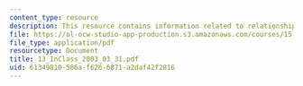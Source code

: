 ```yaml
---
content_type: resource
description: This resource contains information related to relationship and profitability.
file: https://ol-ocw-studio-app-production.s3.amazonaws.com/courses/15-834-marketing-strategy-spring-2003/61349810586af6266871a2daf42f2816_13_InClass_2003_03_31.pdf
file_type: application/pdf
resourcetype: Document
title: 13_InClass_2003_03_31.pdf
uid: 61349810-586a-f626-6871-a2daf42f2816
---
```

